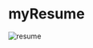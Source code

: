 # myResume
![resume](https://github.com/rajeevrajak/myResume/assets/114951150/a87ef1c3-44ff-40ea-8d6b-b9d5c32524e9)
